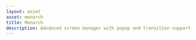 ```yaml
---
layout: asset
asset: monarch
title: Monarch
description: Advanced screen manager with popup and transition support.
---
```

